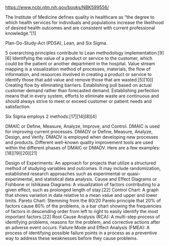 https://www.ncbi.nlm.nih.gov/books/NBK599556/

The Institute of Medicine defines quality in healthcare as “the degree to which health services for individuals and populations increase the likelihood of desired health outcomes and are consistent with current professional knowledge.”[1]

Plan-Do-Study-Act (PDSA), Lean, and Six Sigma. 


5 overarching principles contribute to Lean methodology implementation:[9][6]
Identifying the value of a product or service to the customer, which could be the patient or another department in the hospital.
Value stream mapping is a visualization method of processes, materials, the flow of information, and resources involved in creating a product or service to identify those that add value and remove those that are wasted.[5][10]]
Creating flow by eliminating barriers.
Establishing pull based on actual customer demand rather than forecasted demand.
Establishing perfection means that in every system, efforts to eliminate waste are continuous and should always strive to meet or exceed customer or patient needs and satisfaction.

Six Sigma employs 2 methods:[17][14][8][4]

DMAIC or Define, Measure, Analyze, Improve, and Control. DMAIC is used for improving current processes.
DMADV or Define, Measure, Analyze, Design, and Verify. DMADV is employed when developing new processes and products.
Different well-known quality improvement tools are used within the different phases of DMAIC or DMADV. Here are a few examples:[18][19][20][21]

Design of Experiments: An approach for projects that utilize a structured method of studying variables and outcomes. It may include randomization, established research approaches such as experimental or quasi-experimental, and statistical data analysis.
Cause and Effect Diagrams or Fishbone or Ishikawa Diagrams: A visualization of factors contributing to a given effect, such as prolonged length of stay.[22]
Control Chart: A graph that shows variation in data relative to a mean value and upper and lower limits.
Pareto Chart: Stemming from the 80/20 Pareto principle that 20% of factors cause 80% of the problems, is a bar chart showing the frequencies of factors in descending order from left to right to easily identify the most important factors.[22]
Root Cause Analysis (RCA): A multi-step process of identifying problems, reasons for the problem, and corrective actions after an adverse event occurs.
Failure Mode and Effect Analysis (FMEA): A process of identifying possible failure points in a process as a preventive way to address these weaknesses before they cause problems.
